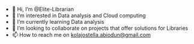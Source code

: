 - 👋 Hi, I’m @Elite-Librarian
- 👀 I’m interested in Data analysis and Cloud computing
- 🌱 I’m currently learning Data analysis
- 💞️ I’m looking to collaborate on projects that offer solutions for Libraries
- 📫 How to reach me on kolajostella.abiodun@gmail.com

<!---
Elite-Librarian/Elite-Librarian is a ✨ special ✨ repository because its `README.md` (this file) appears on your GitHub profile.
You can click the Preview link to take a look at your changes.
--->
